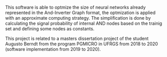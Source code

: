 This software is able to optmize the size of neural networks already represented in the And-Inverter Graph format, the optmization is applied with an approximate computing strategy. The simplification is done by calculating the signal probability of internal AND nodes based on the trainig set and defining some nodes as constants.

This project is related to a masters dissertation project of the student Augusto Berndt from the program PGMICRO in UFRGS from 2018 to 2020 (software implementation from 2019 to 2020).
